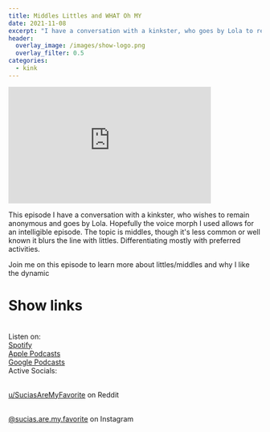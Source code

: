 ```yaml
---
title: Middles Littles and WHAT Oh MY
date: 2021-11-08
excerpt: "I have a conversation with a kinkster, who goes by Lola to remain anonymous"
header:
  overlay_image: /images/show-logo.png
  overlay_filter: 0.5
categories:
  - kink
---
```

<iframe src='https://open.spotify.com/embed/episode/6HxiBgarXI85QGro7o6iyx' width='80%' height='232' frameborder='0' allowtransparency='true' allow='encrypted-media'></iframe>

This episode I have a conversation with a kinkster, who wishes to remain anonymous and goes by Lola. Hopefully the voice morph I used allows for an intelligible episode. The topic is middles, though it's less common or well known it blurs the line with littles. Differentiating mostly with preferred activities. 

Join me on this episode to learn more about littles/middles and why I like the dynamic

# Show links

<br> Listen on:
<br> [Spotify](https://open.spotify.com/show/3XjoipCU3QzeIaQAAQpBdW)  <a href='https://open.spotify.com/show/3XjoipCU3QzeIaQAAQpBdW'><i class='fab fa-spotify'></i></a>
<br> [Apple Podcasts](https://podcasts.apple.com/us/podcast/sucias-are-my-favorite/id1548173787) <a href='https://podcasts.apple.com/us/podcast/sucias-are-my-favorite/id1548173787'> <i class='fas fa-podcast'></i></a>
<br> [Google Podcasts](https://podcasts.google.com/feed/aHR0cHM6Ly9hbmNob3IuZm0vcy80MjI0YzYzYy9wb2RjYXN0L3Jzcw)  <a href='https://podcasts.google.com/feed/aHR0cHM6Ly9hbmNob3IuZm0vcy80MjI0YzYzYy9wb2RjYXN0L3Jzcw'><i class='fab fa-google-play'></i></a>
<br> Active Socials:

<br> [u/SuciasAreMyFavorite](https://reddit.com/u/suciasaremyfavorite/submitted) on Reddit <a href='https://reddit.com/u/suciasaremyfavorite/submitted'><i class='fab fa-reddit'></i></a>

<br> [@sucias.are.my.favorite](https://instagram.com/sucias.are.my.favorite) on Instagram  <a href='https://www.instagram.com/sucias.are.my.favorite'><i class='fab fa-instagram'></i></a>
